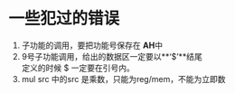 # 一些犯过的错误

1. 子功能的调用，要把功能号保存在 **AH**中
2. 9号子功能调用，给出的数据区一定要以**‘$’**结尾  
定义的时候 $ 一定要在引号内。  
3. mul src 中的src 是乘数，只能为reg/mem，不能为立即数
